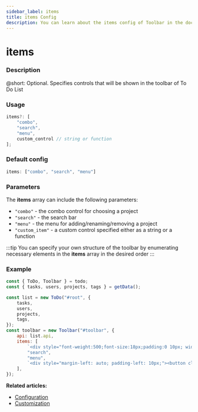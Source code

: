 ```yaml
---
sidebar_label: items
title: items Config
description: You can learn about the items config of Toolbar in the documentation of the DHTMLX JavaScript To Do List library. Browse developer guides and API reference, try out code examples and live demos, and download a free 30-day evaluation version of DHTMLX To Do List.
---
```


# items

### Description

@short: Optional. Specifies controls that will be shown in the toolbar of To Do List


### Usage

~~~js
items?: [
    "combo",
    "search",
    "menu",
    custom_control // string or function
];
~~~

### Default config

~~~js
items: ["combo", "search", "menu"]
~~~

### Parameters

The **items** array can include the following parameters:

- `"combo"` - the combo control for choosing a project
- `"search"` - the search bar 
- `"menu"` - the menu for adding/renaming/removing a project
- `"custom_item"` - a custom control specified either as a string or a function

:::tip
You can specify your own structure of the toolbar by enumerating necessary elements in the **items** array in the desired order
:::

### Example

~~~js {12-17}
const { ToDo, Toolbar } = todo;
const { tasks, users, projects, tags } = getData();

const list = new ToDo("#root", {
	tasks,
	users,
	projects,
	tags,
});
const toolbar = new Toolbar("#toolbar", {
	api: list.api,
	items: [
		`<div style="font-weight:500;font-size:18px;padding:0 10px; width: 100%">Logo<div/>`,
		"search",
		"menu",
		`<div style="margin-left: auto; padding-left: 10px;"><button class="g-btn g-btn--sm">Custom button</button></div>`,
	],
});
~~~

**Related articles:**
- [Configuration](guides/configuration.md#toolbar)
- [Customization](guides/customization.md#toolbar)

